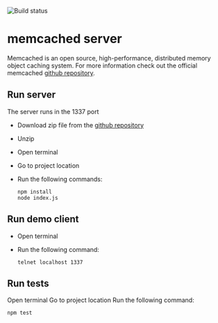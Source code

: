![Build status](https://github.com/rafapirotto/memcached/actions/workflows/node.js.yml/badge.svg)


# memcached server

Memcached is an open source, high-performance, distributed memory object caching system. For more information check out the official memcached [github repository](https://github.com/memcached/memcached).

## Run server

The server runs in the 1337 port

* Download zip file from the [github repository](https://github.com/rafapirotto/memcached)

* Unzip

* Open terminal

* Go to project location

* Run the following commands:

      npm install
      node index.js

## Run demo client

* Open terminal

* Run the following command:

      telnet localhost 1337
    
## Run tests

Open terminal
Go to project location
Run the following command:

    npm test

